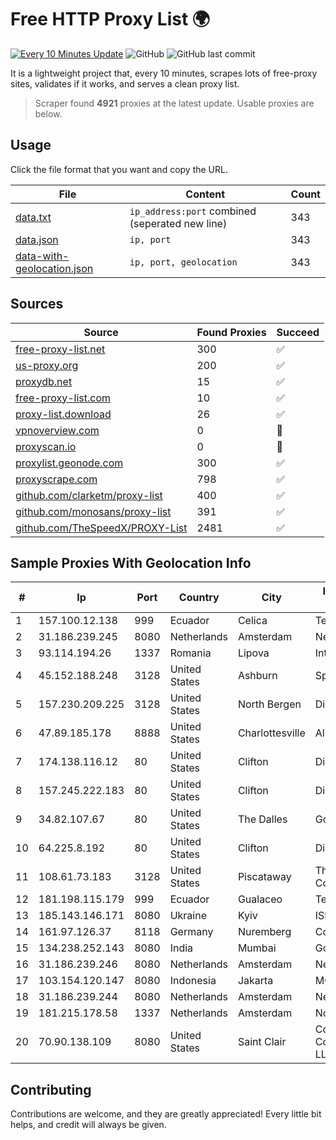 
# Free HTTP Proxy List 🌍

[![Every 10 Minutes Update](https://github.com/mertguvencli/http-proxy-list/actions/workflows/main.yml/badge.svg?branch=main)](https://github.com/mertguvencli/http-proxy-list/actions/workflows/main.yml)
![GitHub](https://img.shields.io/github/license/mertguvencli/http-proxy-list)
![GitHub last commit](https://img.shields.io/github/last-commit/mertguvencli/http-proxy-list)

It is a lightweight project that, every 10 minutes, scrapes lots of free-proxy sites, validates if it works, and serves a clean proxy list.


> Scraper found **4921** proxies at the latest update. Usable proxies are below.

## Usage

Click the file format that you want and copy the URL.


|File|Content|Count|
|----|-------|-----|
|[data.txt](https://raw.githubusercontent.com/mertguvencli/http-proxy-list/main/proxy-list/data.txt)|`ip_address:port` combined (seperated new line)|343|
|[data.json](https://raw.githubusercontent.com/mertguvencli/http-proxy-list/main/proxy-list/data.json)|`ip, port`|343|
|[data-with-geolocation.json](https://raw.githubusercontent.com/mertguvencli/http-proxy-list/main/proxy-list/data-with-geolocation.json)|`ip, port, geolocation`|343|

## Sources

|Source|Found Proxies|Succeed|
|------|-------------|-------|
|[free-proxy-list.net](https://free-proxy-list.net)|300|✅|
|[us-proxy.org](https://www.us-proxy.org)|200|✅|
|[proxydb.net](http://proxydb.net)|15|✅|
|[free-proxy-list.com](https://free-proxy-list.com/?page=&port=&type%5B%5D=http&type%5B%5D=https&up_time=0&search=Search)|10|✅|
|[proxy-list.download](https://www.proxy-list.download/HTTP)|26|✅|
|[vpnoverview.com](https://vpnoverview.com/privacy/anonymous-browsing/free-proxy-servers)|0|🚫|
|[proxyscan.io](https://www.proxyscan.io)|0|🚫|
|[proxylist.geonode.com](https://proxylist.geonode.com/api/proxy-list?limit=300&page=1&sort_by=lastChecked&sort_type=desc&protocols=http,https)|300|✅|
|[proxyscrape.com](https://api.proxyscrape.com/v2/?request=displayproxies&protocol=http&timeout=10000&country=all&ssl=all&anonymity=all)|798|✅|
|[github.com/clarketm/proxy-list](https://raw.githubusercontent.com/clarketm/proxy-list/master/proxy-list-raw.txt)|400|✅|
|[github.com/monosans/proxy-list](https://raw.githubusercontent.com/monosans/proxy-list/main/proxies/http.txt)|391|✅|
|[github.com/TheSpeedX/PROXY-List](https://raw.githubusercontent.com/TheSpeedX/PROXY-List/master/http.txt)|2481|✅|


## Sample Proxies With Geolocation Info

|#|Ip|Port|Country|City|Internet Service Provider|
|-|--|----|-------|----|-------------------------|
|1|157.100.12.138|999|Ecuador|Celica|Telconet S.A|
|2|31.186.239.245|8080|Netherlands|Amsterdam|NetSkope Inc|
|3|93.114.194.26|1337|Romania|Lipova|Interkvm Host SRL|
|4|45.152.188.248|3128|United States|Ashburn|Sprint|
|5|157.230.209.225|3128|United States|North Bergen|DigitalOcean, LLC|
|6|47.89.185.178|8888|United States|Charlottesville|Alibaba.com LLC|
|7|174.138.116.12|80|United States|Clifton|DigitalOcean, LLC|
|8|157.245.222.183|80|United States|Clifton|DigitalOcean, LLC|
|9|34.82.107.67|80|United States|The Dalles|Google LLC|
|10|64.225.8.192|80|United States|Clifton|DigitalOcean, LLC|
|11|108.61.73.183|3128|United States|Piscataway|The Constant Company|
|12|181.198.115.179|999|Ecuador|Gualaceo|Telconet S.A|
|13|185.143.146.171|8080|Ukraine|Kyiv|ISP UTELS|
|14|161.97.126.37|8118|Germany|Nuremberg|Contabo GmbH|
|15|134.238.252.143|8080|India|Mumbai|Google LLC|
|16|31.186.239.246|8080|Netherlands|Amsterdam|NetSkope Inc|
|17|103.154.120.147|8080|Indonesia|Jakarta|MORATELINDONAP|
|18|31.186.239.244|8080|Netherlands|Amsterdam|NetSkope Inc|
|19|181.215.178.58|1337|Netherlands|Amsterdam|NovoServe B.V.|
|20|70.90.138.109|8080|United States|Saint Clair|Comcast Cable Communications, LLC|



## Contributing

Contributions are welcome, and they are greatly appreciated! Every
little bit helps, and credit will always be given.


